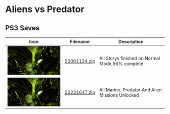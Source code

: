# Aliens vs Predator

## PS3 Saves

| Icon | Filename | Description |
|------|----------|-------------|
| ![Aliens vs Predator](ICON0.PNG) | [00001124.zip](00001124.zip) | All Storys finished on Normal Mode,56% complete |
| ![Aliens vs Predator](ICON0.PNG) | [00231647.zip](00231647.zip) | All Marine, Predator And Alien Missions Unlocked |
